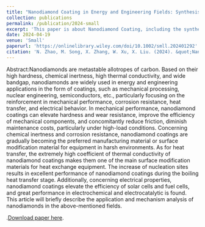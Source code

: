 ```yaml
---
title: "Nanodiamond Coating in Energy and Engineering Fields: Synthesis Methods, Characteristics, and Applications"
collection: publications
permalink: /publication/2024-small
excerpt: 'This paper is about Nanodiamond Coating, including the synthesis methods, characteristics, and applications in energy and engineering fields.'
date: 2024-04-19
venue: 'Small'
paperurl: 'https://onlinelibrary.wiley.com/doi/10.1002/smll.202401292'
citation: 'N. Zhao, M. Song, X. Zhang, W. Xu, X. Liu. (2024). &quot;Nanodiamond Coating in Energy and Engineering Fields: Synthesis Methods, Characteristics, and Applications.&quot; <i>Small</i>. 2024, 2401292.'
---
```

Abstract:Nanodiamonds are metastable allotropes of carbon. Based on their high hardness, chemical inertness, high thermal conductivity, and wide bandgap, nanodiamonds are widely used in energy and engineering applications in the form of coatings, such as mechanical processing, nuclear engineering, semiconductors, etc., particularly focusing on the reinforcement in mechanical performance, corrosion resistance, heat transfer, and electrical behavior. In mechanical performance, nanodiamond coatings can elevate hardness and wear resistance, improve the efficiency of mechanical components, and concomitantly
reduce friction, diminish maintenance costs, particularly under high-load conditions. Concerning chemical inertness and corrosion resistance, nanodiamond coatings are gradually becoming the preferred manufacturing material or surface modification material for equipment in harsh environments. As for heat transfer, the extremely high coefficient of thermal conductivity of nanodiamond coatings makes them one of the main surface modification materials for heat exchange equipment. The increase of nucleation sites results in excellent performance of nanodiamond coatings during the boiling heat transfer stage.
Additionally, concerning electrical properties, nanodiamond coatings elevate the efficiency of solar cells and fuel cells, and great performance in electrochemical and electrocatalytic is found. This article will briefly describe the application and mechanism analysis of nanodiamonds in the above-mentioned fields.

.[Download paper here](https://onlinelibrary.wiley.com/doi/10.1002/smll.202401292).
